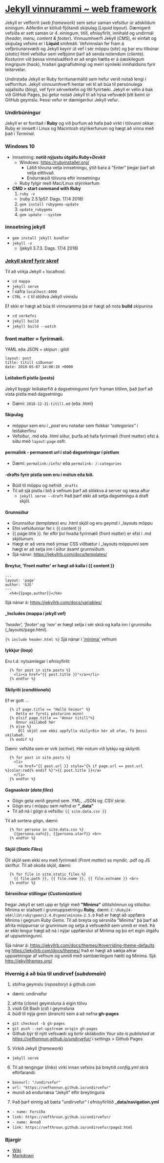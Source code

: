 # [Jekyll vinnurammi ~ web framework](https://jekyllrb.com/)

Jekyll er vefforrit (_web framework_) sem setur saman vefsíður úr aðskildum einingum. Aðferðin er kölluð fljótandi skipulag (_Liquid layout_). Dæmigerð vefsíða er sett saman úr 4. einingum, titill, efnisyfirlit, innihald og undirmál (_header, menu, content & footer_). Vinnuumhverfi Jekyll (_CMS_), er einfalt og skipulag vefsins er í **Liquid** sniðmáti. Vefvinnslan fer fram á vefþróunarsvæði og Jekyll keyrir út vef í sér möppu (_site_) og þar eru tilbúnar (_static_) html vefsíður sem vefþjónn þarf að senda notendum (_clients_). Kosturinn við þessa vinnsluaðferð er að engin hætta er á óæskilegum inngripum (_hack_), hraðari gagnaflutningi og meiri sýnileiki innihaldsins fyrir leitarvélar.  

Undirstaða Jekyll er Ruby forritunarmálið sem hefur verið notað lengi í vefforritun.   Jekyll vinnuumhverfi hentar vel til að búa til persónulega spjallsíðu (_blog_), vef fyrir sérverkefni og lítil fyrirtæki. Jekyll er vélin á bak við GitHub Pages, þú getur notað Jekyll til að hýsa vefsvæði þitt beint úr GitHub geymslu. Þessi vefur er dæmigerður Jekyll vefur. 

### Undirbúningur
Jekyll er er forritað í **Ruby** og við þurfum að hafa það virkt í tölvunni okkar. Ruby er innsett í Linux og Macintosh stýrikerfunum og hægt að vinna með það í _Terminal_. 

### Windows 10

* Innsetning: **notið nýjustu útgáfu _Ruby+Devkit_**
  * Windows: https://rubyinstaller.org/
    * Látið tövuna velja innsetningu, ýtið bara á "Enter" þegar þarf að velja eitthvað.
    * Endurræsið tölvuna eftir innsetningu
  * Ruby fylgir með Mac/Linux stýrirkerfum 
* **CMD > start command with Ruby**
  1. ``` ruby -v ``` 
  	* (ruby 2.5.1p57. Dags. 17/4 2018)
  2. ``` gem install rubygems-update ``` 
  3. ``` update_rubygems ``` 
  4. ``` gem update --system ``` 

### innsetning jekyll 

  * ``` gem install jekyll bundler ```
  * ``` jekyll -v ```  
  	* (jekyll 3.7.3. Dags. 17/4 2018)

### [Jekyll skref fyrir skref](https://jekyllrb.com/docs/step-by-step/01-setup/)

Til að virkja Jekyll + localhost. 

  * ``` cd mappa ``` 
  * ``` jekyll serve ```
  * Í vafra ``` localhost:4000 ``` 
  * ``` CTRL + C ``` til stöðva Jekyll vinnslu
  
Ef ekki er hægt að búa til vinnuramma þá er hægt að nota **build** skipunina
  * ``` cd verkefni ``` 
  * ``` jekyll build ```
  * ``` jekyll build --watch ``` 
  
### front matter = fyrirmæli. 
YAML eða JSON = skipun : gildi

```
layout: post
title: titill síðunnar
date: 2018-05-07 14:00:10 +0000
```

#### Leiðakerfi pistla (posts)
Jekyll byggir leiðakerfið á dagsetningunni fyrir framan titilinn, það þarf að vista pistla með dagsetningu
* Dæmi: ```2018-12-31-titill.md``` (eða .html)

#### Skipulag
* möppur sem eru í *_post* eru notaðar sem flokkar _"categories"_ í leiðakerfinu
* Vefsíður, .md eða .html síður, þurfa að hafa fyrirmæli (front matter) efst á síðu með ```layout:page``` osfr.

#### permalink - permanent url  í stað dagsetningar í pistlum
* Dæmi: ```permalink:/info/``` eða ```permalink: /:categories```

#### -drafts fyrir pistla sem eru í mótun eða bið.
* Búið til möppu og nefnið ```_drafts```
* Til að sjá pistla í bið á vefnum þarf að slökkva á server og ræsa aftur 
  * ```jekyll serve --draft``` Það þarf ekki að setja dagsetningu á draft skjöl.

#### Grunnsíður
* Grunnsíður (_templates_) eru .html skjöl og eru geymd í _layouts möppu
* Efni vefsíðunnar fer í: {{ content }} 
* {{ page.title }}. fer eftir því hvaða fyrirmæli (front matter) er efst í .md skjölunum. 
* Hægt er að vera með ýmsar CSS viðbætur í _layouts möppunni sem hægt er að setja inn í síður ásamt grunnsíðum.
* Sjá nánar: https://jekyllrb.com/docs/templates/

#### Breytur, 'Front matter' er hægt að kalla í {{ content }}  

```
---
layout: 'page'
author: 'GJG'
---
  <h4>{{page.author}}</h4>
```
Sjá nánar á: https://jekyllrb.com/docs/variables/

#### _Includes (mappa í jekyll vef)
_'header', 'footer' og 'nav'_ er hægt setja í sér skrá og kalla inn í grunnsíðu (_layouts/page.html).

```{% include header.html %}``` Sjá nánar í ['minima'](https://github.com/vefhonnun/minima) vefnum

#### lykkjur (_loop_) 
Eru t.d. nytsamlegar í efnisyfirlit:
```
  {% for post in site.posts %}
    <li><a href="{{ post.title }}"</a></li>
  {% endfor %}

```

#### Skilyrði (_conditionals_)
Ef er gott ...
```
  {% if page.title == "Halló heimur" %}
     Þetta er fyrsti pósturinn minn!
  {% elsif page.title == "Annar titill"%}
     Önnur skilaboð hér
  {% else %}
      Öll skjöl sem ekki uppfylla skilyrðin hér að ofan, fá þessi skilaboð.
  {% endif %}

```
Dæmi: vefsíða sem er virk (_active_). Hér notum við lykkju og skilyrði.
```
  {% for post in site.posts %}
    <li>
      <a href="{{ post.url }} style="{% if page.url == post.url %}color:red{% endif %}">{{ post.title }}</a>
    </li>
  {% endfor %}

```
#### Gagnaskrár (_data files_)
* Gögn geta verið geymd sem .YML, .JSON og .CSV skrár.
* Gögn eru í möppu sem nefnd er **"_data"**
* Til að ná í gögn á vefsíðu: ```{{ site.data.csv }}```

Til að sortera gögn, dæmi:
```
  {% for persona in site.data.csv %}
    {{persona.nafn}}, {{persona.starf}} <br>  
  {% endfor %}
```

#### Skjöl (_Static Files_)
Öll skjöl sem ekki eru með fyrirmæli (_Front matter_) ss myndir, .pdf og JS skriftur. 
Til að skoða skjöl, dæmi:
```
  {% for file in site.static_files %}
    {{ file.path }}, {{ file.name }}, {{ file.extname }} <br>  
  {% endfor %}
```
#### Sérsniðnar stillingar (_Customization_)
Þegar Jekyll er sett upp er fylgir með **"Minima"** útlitshönnun og stílsíður. Minima er staðsett í grunnuppsetningu **Ruby**, dæmi: ```C:\Ruby24-x64\lib\ruby\gems\2.4.0\gems\minima-2.5.0``` 
Það er hægt að uppfæra Minima í gegnum _Ruby Gems._ Til að breyta og sérsníða "Minima" þá þarf að afrita möppurnar úr grunninum og setja á vefsvæðið sem unnið er með. Þá er ekki lengur hægt að ná í nýjar uppfærslur af Minima og þú ert eigin útgáfu af uppsetningunni. 

Sjá nánar á: https://jekyllrb.com/docs/themes/#overriding-theme-defaults og https://jekyllrb.com/docs/themes/ 
Það er hægt að sækja aðrar uppsetningar af vefnum og unnið með sambærilegum hætti og Minima. Sjá: http://jekyllthemes.org/

### Hvernig á að búa til undirvef (_subdomain_)

1. stofna geymslu (_repository_) á github.com
  * dæmi: undirvefur
2. afrita (_clone_) geymsluna á eigin tölvu
3. vísið Git Bash (_cd_) í geymsluna
4. búið til nýja grein (_branch_) sem á að nefna **gh-pages** 
  * ``git checkout -b gh-pages`` 
  * ``git push --set-upstream origin gh-pages``
  *  Github býr til nýtt vefsvæði og birtir skilaboðin _Your site is published at https://vefhonnun.github.io/undirvefur/_  í _settings_ > Github Pages
5. Virkið Jekyll (_framework_)
  * ``` jekyll serve ```
6. Til að tengingar (_links_) virki innan vefsins þá breytið _config.yml_ skrá eftirfarandi:
  * ``` baseurl: "/undirvefur" ```
  * ``` url: "https://vefhonnun.github.io/undirvefur" ```
  * munið að endurræsa "Jekyll" eftir breytinguna
7. Það þarf einnig að bæta "undirvefur" í efnisyfirlitið **_data/navigation.yml**
  * ``` - name: Forsíða ```
  * ``` link: https://vefthroun.github.io/undirvefur/ ```
  * ``` - name: Annað ```
  * ``` link: https://vefthroun.github.io/undirvefur/page2.html ```

### Bjargir
* [Wiki](https://github.com/vefhonnun/Jekyll/wiki)
* [Markdown](https://github.com/vefhonnun/Jekyll/tree/master/Lesefni/markdown.md)
  

    





